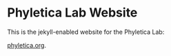 # Phyletica Lab Website

This is the jekyll-enabled website for the Phyletica Lab:

[phyletica.org](http://phyletica.org).
